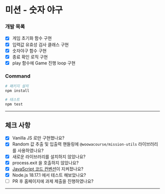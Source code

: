 # 미션 - 숫자 야구

### 개발 목록
- [x] 게임 초기화 함수 구현
- [x] 입력값 유효성 검사 클래스 구현
- [x] 숫자야구 함수 구현
- [x] 종료 확인 로직 구현
- [x] play 함수에 Game 진행 loop 구현

### Command
```bash
# 패키지 설치
npm install

# 테스트
npm test
```

---

## 체크 사항
- [x] Vanilla JS 로만 구현했나요?
- [x] Random 값 추출 및 입출력 핸들링에 `@woowacourse/mission-utils` 라이브러리를 사용하였나요?
- [x] 새로운 라이브러리를 설치하지 않았나요?
- [x] process.exit 을 호출하지 않았나요?
- [x] [JavaScript 코드 컨벤션](https://github.com/woowacourse/woowacourse-docs/tree/main/styleguide/javascript)이 지켜졌나요?
- [x] Node.js 18.17.1 에서 테스트 해보았나요?
- [ ] PR 후 홈페이지에 과제 제출을 진행하였나요?
---